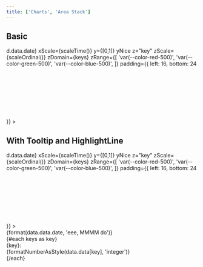 ```yaml
---
title: ['Charts', 'Area Stack']
---
```


<script lang="ts">
	import { scaleOrdinal, scaleTime } from 'd3-scale';
	import { stack } from 'd3-shape';
	import { format } from 'date-fns';
	import { formatDate, PeriodType } from 'svelte-ux/utils/date';
	import { formatNumberAsStyle } from 'svelte-ux/utils/number';

	import Chart, { Svg } from '$lib/components/Chart.svelte';
	import Area from '$lib/components/Area.svelte';
	import AreaStack from '$lib/components/AreaStack.svelte';
	import AxisX from '$lib/components/AxisX.svelte';
	import AxisY from '$lib/components/AxisY.svelte';
	import Baseline from '$lib/components/Baseline.svelte';
	import HighlightLine from '$lib/components/HighlightLine.svelte';
	import Labels from '$lib/components/Labels.svelte';
	import Tooltip from '$lib/components/Tooltip.svelte';

	import Preview from '$lib/docs/Preview.svelte';
	import { createDateSeries } from '$lib/utils/genData';
	import { flatten } from 'svelte-ux/utils/array';

	const keys = ['apples', 'bananas', 'oranges']
	const data = createDateSeries({ min: 50, max: 100, value: 'integer', keys });
	const stackData = stack().keys(keys)(data);
	// console.log({ data, stackData })
</script>

## Basic

<Preview>
	<div class="h-[300px] p-4 border rounded">
		<Chart
			data={stackData}
			flatData={flatten(stackData)}
			x={d => d.data.date}
			xScale={scaleTime()}
			y={[0,1]}
			yNice
			z="key"
			zScale={scaleOrdinal()}
			zDomain={keys}
			zRange={[
				'var(--color-red-500)',
				'var(--color-green-500)',
				'var(--color-blue-500)',
			]}
			padding={{ left: 16, bottom: 24 }}
		>
			<Svg>
				<AxisY gridlines />
				<AxisX formatTick={(d) => formatDate(d, PeriodType.Day, 'short')} />
				<Baseline x y />
				<AreaStack line={{ width: 2 }} />
			</Svg>
		</Chart>
	</div>
</Preview>

## With Tooltip and HighlightLine

<Preview>
	<div class="h-[300px] p-4 border rounded">
		<Chart
			data={stackData}
			flatData={flatten(stackData)}
			x={d => d.data.date}
			xScale={scaleTime()}
			y={[0,1]}
			yNice
			z="key"
			zScale={scaleOrdinal()}
			zDomain={keys}
			zRange={[
				'var(--color-red-500)',
				'var(--color-green-500)',
				'var(--color-blue-500)',
			]}
			padding={{ left: 16, bottom: 24 }}
		>
			<Svg>
				<AxisY gridlines />
				<AxisX formatTick={(d) => formatDate(d, PeriodType.Day, 'short')} />
				<Baseline x y />
				<AreaStack line={{ width: 2 }} />
			</Svg>
			<Tooltip let:data>
				<div class="tooltip">
					<div class="tooltip-header">
						{format(data.data.date, 'eee, MMMM do')}
					</div>
					<div class="grid grid-cols-[1fr,auto] gap-x-2 gap-y-1 items-center">
						{#each keys as key}
							<div class="tooltip-label">{key}:</div>
							<div class="tooltip-value">
								{formatNumberAsStyle(data.data[key], 'integer')}
							</div>
						{/each}
					</div>
				</div>
				<g slot="highlight">
					<HighlightLine {data} color="var(--color-blue-500)" />
				</g>
			</Tooltip>
		</Chart>
	</div>
</Preview>

<style lang="postcss">
	.tooltip {
		@apply bg-gray-900/90 backdrop-filter backdrop-blur-[2px] text-white rounded elevation-1 px-2 py-1;
	}
	.tooltip-header {
		@apply text-center font-semibold pb-1 whitespace-nowrap;
	}
	.tooltip-label {
		@apply text-xs text-white/75 text-right whitespace-nowrap;
	}
	.tooltip-value {
		@apply text-sm text-right;
	}
	.tooltip-separator {
		@apply rounded bg-white/50 my-1;
		grid-column: 1 / -1;
		height: 2px;
	}
</style>
